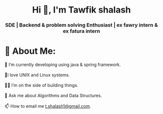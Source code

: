 <h1 align="center">Hi 👋, I'm Tawfik shalash</h1>
<h3 align="center"> SDE | Backend & problem solving Enthusiast | ex fawry intern & ex fatura intern</h3>

# 💫 About Me:
🌱 I’m currently developing using java & spring framework. <br><br>🐧I love UNIX and Linux systems.<br><br>🐱‍👤 I’m on the side of building things.<br><br>💬 Ask me about Algorithms and Data Structures.<br><br>📫 How to email me t.shalash1@gmail.com.<br>

